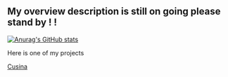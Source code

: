 ## My overview description is still on going please stand by ! !

[![Anurag's GitHub stats](https://github-readme-stats.vercel.app/api?username=israadesu)](https://github.com/israadesu/github-readme-stats)



 Here is one of my projects

[Cusina](https://cusina.vercel.app)


